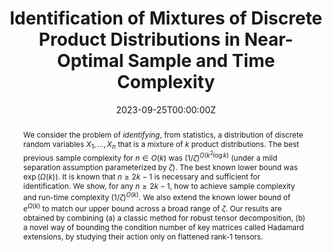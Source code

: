---
title: "Identification of Mixtures of Discrete Product Distributions in Near-Optimal Sample and Time Complexity"
authors:
- Spencer Gordon
- Eric Jahn
- Admin
- Yuval Rabani
- Leonard Schulman
# Author notes (optional)
author_notes:
  - 
  -
  - 'Author order is alphabetical'

date: "2023-09-25T00:00:00Z"
doi: ""

# Schedule page publish date (NOT publication's date).
publishDate: "2023-09-25T00:00:00Z"

# Publication type.
# Legend: 0 = Uncategorized; 1 = Conference paper; 2 = Journal article;
# 3 = Preprint / Working Paper; 4 = Report; 5 = Book; 6 = Book section;
# 7 = Thesis; 8 = Patent
publication_types: ["1"]

# Publication name and optional abbreviated publication name.
publication: In *The 37th Annual Conference on Learning Theory*
publication_short: In *COLT 2024*

abstract: We consider the problem of *identifying*, from statistics, a distribution of discrete random variables $X_1,\ldots,X_n$ that is a mixture of $k$ product distributions. The best previous sample complexity for $n \in O(k)$ was $(1/\zeta)^{O(k^2 \log k)}$ (under a mild separation assumption parameterized by $\zeta$). The best known lower bound was $\exp(\Omega(k))$. It is known that $n\geq 2k-1$ is necessary and sufficient for identification. We show, for any $n\geq 2k-1$, how to achieve sample complexity and run-time complexity $(1/\zeta)^{O(k)}$. We also extend the known lower bound of $e^{\Omega(k)}$ to match our upper bound across a broad range of $\zeta$. Our results are obtained by combining (a) a classic method for robust tensor decomposition, (b) a novel way of bounding the condition number of key matrices called Hadamard extensions, by studying their action only on flattened rank-1 tensors.

# Summary. An optional shortened abstract.
summary: A (near) resolution of the sample complexity gap for mixtures of products.

tags:
  -Mixture Models

featured: false

# links:
# - name: ""
#   url: ""
url_pdf: 'https://arxiv.org/abs/2309.13993'
url_code: ''
url_dataset: ''
url_poster: ''
url_project: ''
url_slides: ''
url_source: ''
url_video: ''

# Featured image
# To use, add an image named `featured.jpg/png` to your page's folder. 
image:
  caption:
  focal_point:
  preview_only: false

# Associated Projects (optional).
#   Associate this publication with one or more of your projects.
#   Simply enter your project's folder or file name without extension.
#   E.g. `internal-project` references `content/project/internal-project/index.md`.
#   Otherwise, set `projects: []`.
projects: ['mixtures']

# Slides (optional).
#   Associate this publication with Markdown slides.
#   Simply enter your slide deck's filename without extension.
#   E.g. `slides: "example"` references `content/slides/example/index.md`.
#   Otherwise, set `slides: ""`.
slides:
---